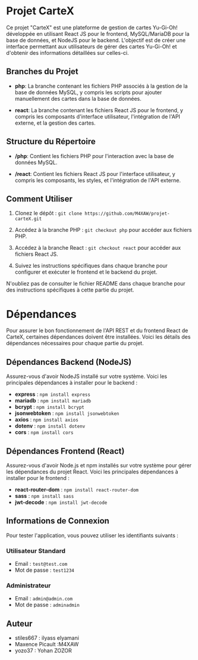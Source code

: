 # Projet CarteX

Ce projet "CarteX" est une plateforme de gestion de cartes Yu-Gi-Oh! développée en utilisant React JS pour le frontend, MySQL/MariaDB pour la base de données, et NodeJS pour le backend. L'objectif est de créer une interface permettant aux utilisateurs de gérer des cartes Yu-Gi-Oh! et d'obtenir des informations détaillées sur celles-ci.

## Branches du Projet


- **php**: La branche contenant les fichiers PHP associés à la gestion de la base de données MySQL, y compris les scripts pour ajouter manuellement des cartes dans la base de données.

- **react**: La branche contenant les fichiers React JS pour le frontend, y compris les composants d'interface utilisateur, l'intégration de l'API externe, et la gestion des cartes.

## Structure du Répertoire

- **/php**: Contient les fichiers PHP pour l'interaction avec la base de données MySQL.

- **/react**: Contient les fichiers React JS pour l'interface utilisateur, y compris les composants, les styles, et l'intégration de l'API externe.

## Comment Utiliser

1. Clonez le dépôt : `git clone https://github.com/M4XAW/projet-carteX.git`

2. Accédez à la branche PHP : `git checkout php` pour accéder aux fichiers PHP.

3. Accédez à la branche React : `git checkout react` pour accéder aux fichiers React JS.

4. Suivez les instructions spécifiques dans chaque branche pour configurer et exécuter le frontend et le backend du projet.

N'oubliez pas de consulter le fichier README dans chaque branche pour des instructions spécifiques à cette partie du projet.

# Dépendances

Pour assurer le bon fonctionnement de l'API REST et du frontend React de CarteX, certaines dépendances doivent être installées. Voici les détails des dépendances nécessaires pour chaque partie du projet.

## Dépendances Backend (NodeJS)

Assurez-vous d'avoir NodeJS installé sur votre système. Voici les principales dépendances à installer pour le backend :

- **express** : `npm install express`
- **mariadb** : `npm install mariadb`
- **bcrypt** : `npm install bcrypt`
- **jsonwebtoken** : `npm install jsonwebtoken`
- **axios** : `npm install axios`
- **dotenv** : `npm install dotenv`
- **cors** : `npm install cors`

## Dépendances Frontend (React)

Assurez-vous d'avoir Node.js et npm installés sur votre système pour gérer les dépendances du projet React. Voici les principales dépendances à installer pour le frontend :

- **react-router-dom** : `npm install react-router-dom`
- **sass** : `npm install sass`
- **jwt-decode** : `npm install jwt-decode`

## Informations de Connexion

Pour tester l'application, vous pouvez utiliser les identifiants suivants :

### Utilisateur Standard
- Email : `test@test.com`
- Mot de passe : `test1234`

### Administrateur
- Email : `admin@admin.com`
- Mot de passe : `adminadmin`


## Auteur
- stiles667 : ilyass elyamani
- Maxence Picault :M4XAW
- yozo37 : Yohan ZOZOR
